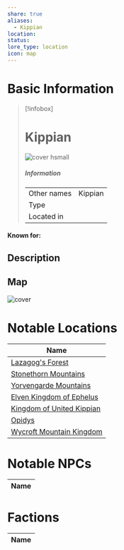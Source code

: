 ```yaml
---
share: true
aliases:
  - Kippian
location: 
status: 
lore_type: location
icon: map
---
```

# Basic Information
> [!infobox]
> # Kippian
> ![cover hsmall](insertimage.png)
> ##### Information
> |   |  |
> | ---- | ---- |
> | Other names | Kippian|
> | Type | 
> | Located in | |
#### Known for:
## Description
## Map
![cover](../../zzz_attachments/The%20Continent%20of%20Kippian%20map.jpg)
# Notable Locations
| Name                                                                           |
| ------------------------------------------------------------------------------ |
| [Lazagog's Forest](../Areas/Lazagog's%20Forest.md)                      |
| [Stonethorn Mountains](../Areas/Stonethorn%20Mountains.md)              |
| [Yorvengarde Mountains](../Areas/Yorvengarde%20Mountains.md)            |
| [Elven Kingdom of Ephelus](../Kingdoms/Elven%20Kingdom%20of%20Ephelus.md)   |
| [Kingdom of United Kippian](../Kingdoms/Kingdom%20of%20United%20Kippian.md) |
| [Opidys](../Kingdoms/Opidys.md)                                       |
| [Wycroft Mountain Kingdom](../Kingdoms/Wycroft%20Mountain%20Kingdom.md)   |

# Notable NPCs
| Name |
| ---- |

# Factions
| Name |
| ---- |
